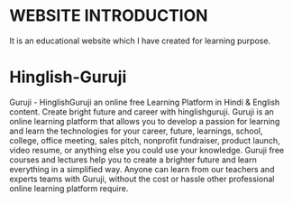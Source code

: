 # WEBSITE INTRODUCTION
It is an educational website which I have created for learning purpose.

# Hinglish-Guruji
Guruji - HinglishGuruji an online free Learning Platform in Hindi &amp; English content. Create bright future and career with hinglishguruji.  Guruji is an online learning platform that allows you to develop a passion for learning and learn the technologies for your career, future, learnings, school, college, office meeting, sales pitch, nonprofit fundraiser, product launch, video resume, or anything else you could use your knowledge. Guruji free courses and lectures help you to create a brighter future and learn everything in a simplified way.  Anyone can learn from our teachers and experts teams with Guruji, without the cost or hassle other professional online learning platform require.
